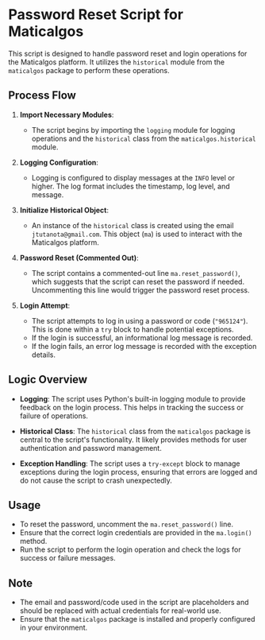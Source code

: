 # Password Reset Script for Maticalgos

This script is designed to handle password reset and login operations for the Maticalgos platform. It utilizes the `historical` module from the `maticalgos` package to perform these operations.

## Process Flow

1. **Import Necessary Modules**:
   - The script begins by importing the `logging` module for logging operations and the `historical` class from the `maticalgos.historical` module.

2. **Logging Configuration**:
   - Logging is configured to display messages at the `INFO` level or higher. The log format includes the timestamp, log level, and message.

3. **Initialize Historical Object**:
   - An instance of the `historical` class is created using the email `jtutanota@gmail.com`. This object (`ma`) is used to interact with the Maticalgos platform.

4. **Password Reset (Commented Out)**:
   - The script contains a commented-out line `ma.reset_password()`, which suggests that the script can reset the password if needed. Uncommenting this line would trigger the password reset process.

5. **Login Attempt**:
   - The script attempts to log in using a password or code (`"965124"`). This is done within a `try` block to handle potential exceptions.
   - If the login is successful, an informational log message is recorded.
   - If the login fails, an error log message is recorded with the exception details.

## Logic Overview

- **Logging**: The script uses Python's built-in logging module to provide feedback on the login process. This helps in tracking the success or failure of operations.
  
- **Historical Class**: The `historical` class from the `maticalgos` package is central to the script's functionality. It likely provides methods for user authentication and password management.

- **Exception Handling**: The script uses a `try-except` block to manage exceptions during the login process, ensuring that errors are logged and do not cause the script to crash unexpectedly.

## Usage

- To reset the password, uncomment the `ma.reset_password()` line.
- Ensure that the correct login credentials are provided in the `ma.login()` method.
- Run the script to perform the login operation and check the logs for success or failure messages.

## Note

- The email and password/code used in the script are placeholders and should be replaced with actual credentials for real-world use.
- Ensure that the `maticalgos` package is installed and properly configured in your environment. 